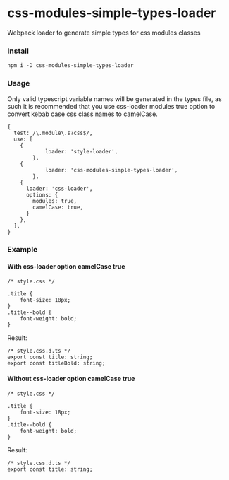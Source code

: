 # css-modules-simple-types-loader

Webpack loader to generate simple types for css modules classes

### Install

```
npm i -D css-modules-simple-types-loader
```

### Usage

Only valid typescript variable names will be generated in the types file, as such it is recommended that you use css-loader modules true  option to convert kebab case css class names to camelCase.

```
{
  test: /\.module\.s?css$/,
  use: [
    {
			loader: 'style-loader',
		},
    {
			loader: 'css-modules-simple-types-loader',
		},
    {
      loader: 'css-loader',
      options: {
        modules: true,
        camelCase: true,
      }
    },
  ],
}
```


### Example

#### With css-loader option camelCase true
```
/* style.css */

.title {
	font-size: 18px;
}
.title--bold {
	font-weight: bold;
}
```

Result:
```
/* style.css.d.ts */
export const title: string;
export const titleBold: string;
```

#### Without css-loader option camelCase true
```
/* style.css */

.title {
	font-size: 18px;
}
.title--bold {
	font-weight: bold;
}
```

Result:
```
/* style.css.d.ts */
export const title: string;
```

